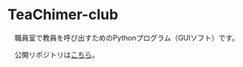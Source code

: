 # TeaChimer-club
　職員室で教員を呼び出すためのPythonプログラム（GUIソフト）です。

　公開リポジトリは[こちら](https://github.com/cyber-yuito723/TeaChimer-publicver)。
